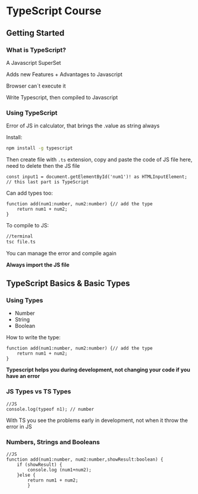 
# TypeScript Course

## Getting Started

### What is TypeScript?

A Javascript SuperSet

Adds new Features + Advantages to Javascript

Browser can´t execute it

Write Typescript, then compiled to Javascript

### Using TypeScript

Error of JS in calculator, that brings the .value as string always

Install:
````bash
npm install -g typescript
````

Then create file with `.ts` extension, copy and paste the code of JS file here, need to delete then the JS file

````TS
const input1 = document.getElementById('num1')! as HTMLInputElement; // this last part is TypeScript
````
Can add types too:
````TS
function add(num1:number, num2:number) {// add the type
	return num1 + num2;
}
````

To compile to JS:

````bash
//terminal
tsc file.ts
````
You can manage the error and compile again

**Always import the JS file**

## TypeScript Basics & Basic Types

### Using Types

 - Number 
 - String
 - Boolean 

How to write the type:
````TS
function add(num1:number, num2:number) {// add the type
	return num1 + num2;
}
````
**Typescript helps you during development, not changing your code if you have an error**

### JS Types vs TS Types

````
//JS
console.log(typeof n1); // number
````

With TS you see the problems early in development, not when it throw the error in JS

### Numbers, Strings and Booleans

````
//JS
function add(num1:number, num2:number,showResult:boolean) {
	if (showResult) {
		console.log (num1+num2);
	}else {
		return num1 + num2;
		}
	
````
<!--stackedit_data:
eyJoaXN0b3J5IjpbMTI0MzE5Njg5NCwtMTg2Njg3NjE0NywtND
I1MzI4NjUyLC0xMDAxMjc1NjE0LC0yMjMwMDE1NDcsLTIwMzU0
MjkzMzcsLTE0MzE2MjYyMjQsMTU1MzEwNDc2NSwxNTI3NzU0NT
I5LDE4MTI0MzExNjAsLTE4NzE2Nzg2MjUsMTY2MzM3MDAzNCwt
MTU0NDkzMzE3NSwtMTU5NjM1NjMwMCwyMDQwMjk3NjIyXX0=
-->